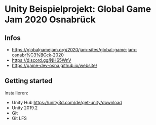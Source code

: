 # Unity Beispielprojekt: Global Game Jam 2020 Osnabrück

## Infos

- https://globalgamejam.org/2020/jam-sites/global-game-jam-osnabr%C3%BCck-2020
- https://discord.gg/NH65WnV
- https://game-dev-osna.github.io/website/

## Getting started

Installieren:

- Unity Hub https://unity3d.com/de/get-unity/download
- Unity 2019.2
- Git
- Git LFS
